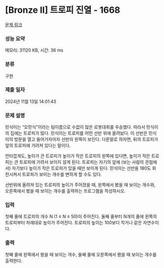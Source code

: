 # [Bronze II] 트로피 진열 - 1668 

[문제 링크](https://www.acmicpc.net/problem/1668) 

### 성능 요약

메모리: 31120 KB, 시간: 36 ms

### 분류

구현

### 제출 일자

2024년 11월 13일 14:01:43

### 문제 설명

<p>민식이는 “오민식”이라는 팀이름으로 수없이 많은 로봇대회를 우승했다. 따라서 민식이의 집에는 트로피가 많다. 민식이는 트로피를 어떤 선반 위에 올려놨다. 이 선반은 민식이의 방문을 열고 들어가자마자 선반의 왼쪽이 보인다. 다른말로 하자면, 뒤의 트로피가 앞의 트로피에 가려져 있다는 말이다.</p>

<p>안타깝게도, 높이가 큰 트로피가 높이가 작은 트로피의 왼쪽에 있다면, 높이가 작은 트로피는 큰 트로피에 가려서 보이지 않게 된다. 트로피는 자기의 앞에 (보는 사람의 관점에서) 자기보다 높이가 작은 트로피가 있을 때만 보이게 된다. 민식이는 선반을 180도 회전시켜서 트로피가 보이는 개수를 변하게 할 수도 있다.</p>

<p>선반위에 올려져 있는 트로피의 높이가 주어졌을 때, 왼쪽에서 봤을 때 보이는 개수와, 오른쪽에서 봤을 때 보이는 개수를 출력하는 프로그램을 작성하시오.</p>

### 입력 

 <p>첫째 줄에 트로피의 개수 N (1 ≤ N ≤ 50)이 주어진다. 둘째 줄부터 N개의 줄에 왼쪽의 트로피부터 차례대로 높이가 주어진다. 트로피의 높이는 100보다 작거나 같은 자연수이다.</p>

### 출력 

 <p>첫째 줄에 왼쪽에서 봤을 때 보이는 개수, 둘째 줄에 오른쪽에서 봤을 때 보이는 개수를 출력한다.</p>

